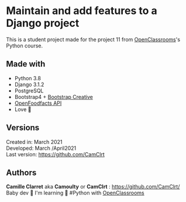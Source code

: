 Maintain and add features to a Django project
=================

This is a student project made for the project 11 from [OpenClassrooms](https://openclassrooms.com/)'s Python course.

## Made with

* Python 3.8
* Django 3.1.2
* PostgreSQL
* Bootstrap4 + [Bootstrap Creative](https://startbootstrap.com/theme/creative)
* [OpenFoodfacts API](https://fr.openfoodfacts.org/)
* Love 💙

## Versions

Created in:   March 2021  
Developed:    March /April2021  
Last version: https://github.com/CamClrt

## Authors

**Camille Clarret** aka **Camoulty** or **CamClrt** : https://github.com/CamClrt/  
Baby dev 🐣 I'm learning 🐍 #Python with [OpenClassrooms](https://openclassrooms.com/)